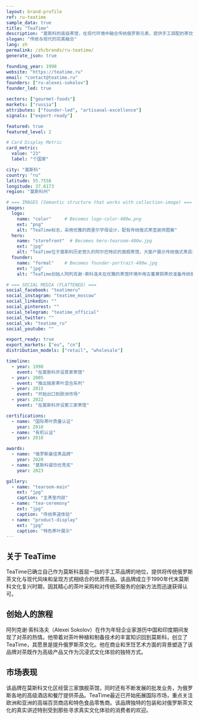 ```yaml
---
layout: brand-profile
ref: ru-teatime
sample_data: true
title: "TeaTime"
description: "莫斯科的高级茶馆，在现代环境中融合传统俄罗斯元素，提供手工调配的茶饮和独特的茶道体验。"
slogan: "传统与现代的完美融合"
lang: zh
permalink: /zh/brands/ru-teatime/
generate_json: true

founding_year: 1998
website: "https://teatime.ru"
email: "contact@teatime.ru"
founders: ["ru-alexei-sokolov"]
founder_led: true

sectors: ["gourmet-foods"]
markets: ["russia"]
attributes: ["founder-led", "artisanal-excellence"]
signals: ["export-ready"]

featured: true
featured_level: 2

# Card Display Metric
card_metric:
  value: "23"
  label: "个国家"

city: "莫斯科"
country: "ru"
latitude: 55.7558
longitude: 37.6173
region: "莫斯科州"

# === IMAGES (Semantic structure that works with collection-image) ===
images:
  logo:
    name: "color"     # Becomes logo-color-400w.png
    ext: "png"
    alt: "TeaTime标志，采用优雅的西里尔字母设计，配有传统俄式茶壶装饰图案"
  hero:
    name: "storefront"  # Becomes hero-tearoom-400w.jpg
    ext: "jpg"
    alt: "TeaTime位于莫斯科历史悠久的阿尔巴特区的旗舰茶馆，大窗户展示传统俄式茶具摆设和温馨的环境照明"
  founder:
    name: "formal"    # Becomes founder-portrait-400w.jpg
    ext: "jpg"
    alt: "TeaTime创始人阿列克谢·索科洛夫在优雅的茶馆环境中用古董黄铜茶炊准备传统俄式茶道"

# === SOCIAL MEDIA (FLATTENED) ===
social_facebook: "teatimeru"
social_instagram: "teatime_moscow"
social_linkedin: ""
social_pinterest: ""
social_telegram: "teatime_official"
social_twitter: ""
social_vk: "teatime_ru"
social_youtube: ""

export_ready: true
export_markets: ["eu", "cn"]
distribution_models: ["retail", "wholesale"]

timeline:
  - year: 1998
    event: "在莫斯科开设首家茶馆"
  - year: 2005
    event: "推出独家茶叶混合系列"
  - year: 2015
    event: "开始出口到欧洲市场"
  - year: 2022
    event: "在莫斯科开设第三家茶馆"

certifications:
  - name: "国际茶叶质量认证"
    year: 2010
  - name: "有机认证"
    year: 2018

awards:
  - name: "俄罗斯最佳茶品牌"
    year: 2020
  - name: "莫斯科餐饮优秀奖"
    year: 2023

gallery:
  - name: "tearoom-main"
    ext: "jpg"
    caption: "主茶室内部"
  - name: "tea-ceremony"
    ext: "jpg"
    caption: "传统茶道体验"
  - name: "product-display"
    ext: "jpg"
    caption: "特色茶叶展示"
---
```


## 关于 TeaTime

TeaTime已确立自己作为莫斯科首屈一指的手工茶品牌的地位，提供将传统俄罗斯茶文化与现代风味和呈现方式相结合的优质茶品。该品牌成立于1990年代末莫斯科文化复兴时期，因其精心的茶叶采购和对传统茶服务的创新方法而迅速获得认可。

## 创始人的旅程

阿列克谢·索科洛夫（Alexei Sokolov）在作为年轻企业家游历中国和印度期间发现了对茶的热情。他带着对茶叶种植和制备技术的丰富知识回到莫斯科，创立了TeaTime，其愿景是提升俄罗斯茶文化。他在商业和烹饪艺术方面的背景塑造了该品牌对茶既作为高级产品又作为沉浸式文化体验的独特方式。

## 市场表现

该品牌在莫斯科文化区经营三家旗舰茶馆，同时还有不断发展的批发业务，为俄罗斯各地的高级酒店和餐厅提供茶品。TeaTime最近已开始拓展国际市场，重点关注欧洲和亚洲的高端百货商店和特色食品零售商。该品牌独特的包装和对俄罗斯茶文化的真实讲述特别受到那些寻求真实文化体验的消费者的欢迎。

